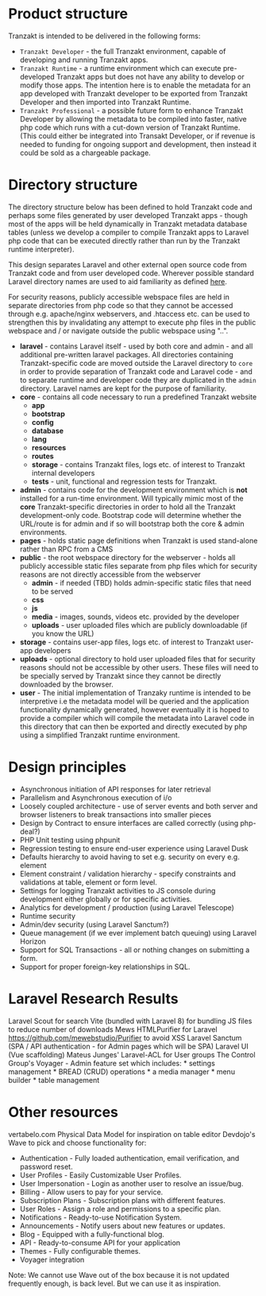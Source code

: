 # Product structure
Tranzakt is intended to be delivered in the following forms:
* `Tranzakt Developer` - the full Tranzakt environment, capable of developing and running
Tranzakt apps.
* `Tranzakt Runtime` - a runtime environment which can execute pre-developed Tranzakt apps
but does not have any ability to develop or modify those apps.
The intention here is to enable the metadata for an app developed with Tranzakt developer
to be exported from Tranzakt Developer and then imported into Tranzakt Runtime.
* `Tranzakt Professional` - a possible future form to enhance Tranzakt Developer by allowing
the metadata to be compiled into faster, native php code which runs with a cut-down version
of Tranzakt Runtime.
(This could either be integrated into Transakt Developer, or
if revenue is needed to funding for ongoing support and development,
then instead it could be sold as a chargeable package.

# Directory structure
The directory structure below has been defined to hold Tranzakt code
and perhaps some files generated by user developed Tranzakt apps -
though most of the apps will be held dynamically in Tranzakt metadata database tables
(unless we develop a compiler to compile Tranzakt apps to Laravel php code
that can be executed directly rather than run by the Tranzakt runtime interpreter).

This design separates Laravel and other external open source code from Tranzakt code and from user developed code.
Wherever possible standard Laravel directory names are used to aid familiarity
as defined [here](https://laravel.com/docs/9.x/structure).

For security reasons, publicly accessible webspace files are held in separate directories
from php code so that they cannot be accessed through e.g. apache/nginx webservers,
and .htaccess etc. can be used to strengthen this by invalidating any attempt to execute php files
in the public webspace and / or navigate outside the public webspace using "\..\".

* **laravel** -
    contains Laravel itself - used by both core and admin - and all additional pre-written laravel packages.
    All directories containing Tranzakt-specific code are moved outside the Laravel directory
    to `core` in order to provide separation of Tranzakt code and Laravel code -
    and to separate runtime and developer code they are duplicated in the `admin` directory.
    Laravel names are kept for the purpose of familiarity.
* **core** -
    contains all code necessary to run a predefined Tranzakt website
  * **app**
  * **bootstrap**
  * **config**
  * **database**
  * **lang**
  * **resources**
  * **routes**
  * **storage** -
      contains Tranzakt files, logs etc. of interest to Tranzakt internal developers
  * **tests** -
      unit, functional and regression tests for Tranzakt.
* **admin** -
    contains code for the development environment which is **not** installed for a run-time environment.
    Will typically mimic most of the **core** Tranzakt-specific directories in order to hold all the Tranzakt
    development-only code. Bootstrap code will determine whether the URL/route is for admin and if so will
    bootstrap both the core & admin environments.
* **pages** -
    holds static page definitions when Tranzakt is used stand-alone rather than RPC from a CMS
* **public** -
    the root webspace directory for the webserver - holds all publicly accessible static files
     separate from php files which for security reasons are not directly accessible from the webserver
  * **admin** -
      if needed (TBD) holds admin-specific static files that need to be served
  * **css**
  * **js**
  * **media** -
      images, sounds, videos etc. provided by the developer
  * **uploads** -
      user uploaded files which are publicly downloadable (if you know the URL)
* **storage** -
    contains user-app files, logs etc. of interest to Tranzakt user-app developers
* **uploads** -
    optional directory to hold user uploaded files that for security reasons should not be accessible by other users.
    These files will need to be specially served by Tranzakt since they cannot be directly downloaded by the browser.
* **user** -
    The initial implementation of Tranzaky runtime is intended to be interpretive
    i.e the metadata model will be queried and the application functionality dynamically
    generated, however eventually it is hoped to provide a compiler which will compile
    the metadata into Laravel code in this directory that can then be exported
    and directly executed by php using a simplified Tranzakt runtime environment.

# Design principles
* Asynchronous initiation of API responses for later retrieval
* Parallelism and Asynchronous execution of i/o
* Loosely coupled architecture - use of server events and both server and browser listeners
to break transactions into smaller pieces
* Design by Contract to ensure interfaces are called correctly (using php-deal?)
* PHP Unit testing using phpunit
* Regression testing to ensure end-user experience using Laravel Dusk
* Defaults hierarchy to avoid having to set e.g. security on every e.g. element
* Element constraint / validation hierarchy - specify constraints and validations at table, element or form level.
* Settings for logging Tranzakt activities to JS console during development either globally
or for specific activities.
* Analytics for development / production (using Laravel Telescope)
* Runtime security
* Admin/dev security (using Laravel Sanctum?)
* Queue management (if we ever implement batch queuing) using Laravel Horizon
* Support for SQL Transactions - all or nothing changes on submitting a form.
* Support for proper foreign-key relationships in SQL.

# Laravel Research Results
Laravel Scout for search
Vite (bundled with Laravel 8) for bundling JS files to reduce number of downloads
Mews HTMLPurifier for Laravel https://github.com/mewebstudio/Purifier to avoid XSS
Laravel Sanctum (SPA / API authentication - for Admin pages which will be SPA)
Laravel UI (Vue scaffolding)
Mateus Junges' Laravel-ACL for User groups
The Control Group's Voyager - Admin feature set which includes:
    * settings management
    * BREAD (CRUD) operations
    * a media manager
    * menu builder
    * table management

# Other resources
vertabelo.com Physical Data Model for inspiration on table editor
Devdojo's Wave to pick and choose functionality for:
* Authentication - Fully loaded authentication, email verification, and password reset.
* User Profiles - Easily Customizable User Profiles.
* User Impersonation - Login as another user to resolve an issue/bug.
* Billing - Allow users to pay for your service.
* Subscription Plans - Subscription plans with different features.
* User Roles - Assign a role and permissions to a specific plan.
* Notifications - Ready-to-use Notification System.
* Announcements - Notify users about new features or updates.
* Blog - Equipped with a fully-functional blog.
* API - Ready-to-consume API for your application
* Themes - Fully configurable themes.
* Voyager integration

Note: We cannot use Wave out of the box because it is not updated frequently enough, is back level.
But we can use it as inspiration.
